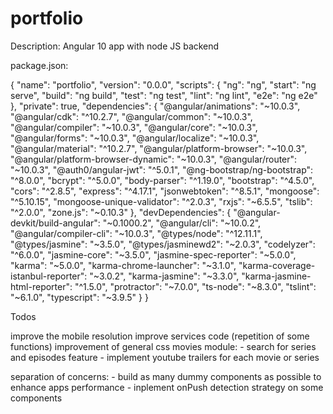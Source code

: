 # portfolio

Description: Angular 10 app with node JS backend

package.json:

{
  "name": "portfolio",
  "version": "0.0.0",
  "scripts": {
    "ng": "ng",
    "start": "ng serve",
    "build": "ng build",
    "test": "ng test",
    "lint": "ng lint",
    "e2e": "ng e2e"
  },
  "private": true,
  "dependencies": {
    "@angular/animations": "~10.0.3",
    "@angular/cdk": "^10.2.7",
    "@angular/common": "~10.0.3",
    "@angular/compiler": "~10.0.3",
    "@angular/core": "~10.0.3",
    "@angular/forms": "~10.0.3",
    "@angular/localize": "~10.0.3",
    "@angular/material": "^10.2.7",
    "@angular/platform-browser": "~10.0.3",
    "@angular/platform-browser-dynamic": "~10.0.3",
    "@angular/router": "~10.0.3",
    "@auth0/angular-jwt": "^5.0.1",
    "@ng-bootstrap/ng-bootstrap": "^8.0.0",
    "bcrypt": "^5.0.0",
    "body-parser": "^1.19.0",
    "bootstrap": "^4.5.0",
    "cors": "^2.8.5",
    "express": "^4.17.1",
    "jsonwebtoken": "^8.5.1",
    "mongoose": "^5.10.15",
    "mongoose-unique-validator": "^2.0.3",
    "rxjs": "~6.5.5",
    "tslib": "^2.0.0",
    "zone.js": "~0.10.3"
  },
  "devDependencies": {
    "@angular-devkit/build-angular": "~0.1000.2",
    "@angular/cli": "~10.0.2",
    "@angular/compiler-cli": "~10.0.3",
    "@types/node": "^12.11.1",
    "@types/jasmine": "~3.5.0",
    "@types/jasminewd2": "~2.0.3",
    "codelyzer": "^6.0.0",
    "jasmine-core": "~3.5.0",
    "jasmine-spec-reporter": "~5.0.0",
    "karma": "~5.0.0",
    "karma-chrome-launcher": "~3.1.0",
    "karma-coverage-istanbul-reporter": "~3.0.2",
    "karma-jasmine": "~3.3.0",
    "karma-jasmine-html-reporter": "^1.5.0",
    "protractor": "~7.0.0",
    "ts-node": "~8.3.0",
    "tslint": "~6.1.0",
    "typescript": "~3.9.5"
  }
}

Todos

improve the mobile resolution
improve services code (repetition of some functions)
improvement of general css
movies module:
        - search for series and episodes feature
        - implement youtube trailers for each movie or series

separation of concerns:
          - build as many dummy components as possible to enhance apps performance
          - inplement onPush detection strategy on some components

